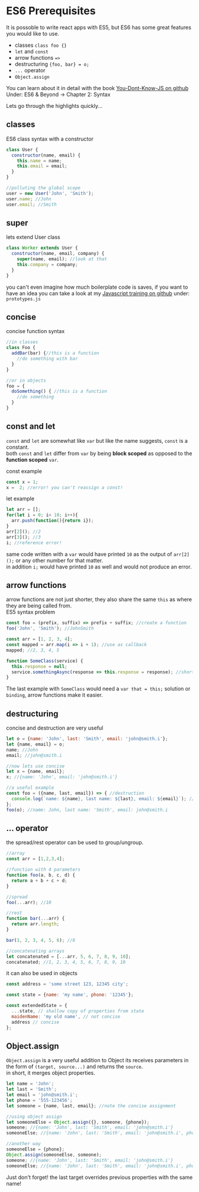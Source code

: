 # ES6 Prerequisites
It is possoble to write react apps with ES5, but ES6 has some great features you would like to use.

- classes `class foo {}`
- `let` and `const`
- arrow functions `=>`
- destructuring `{foo, bar} = o;`
- `...` operator
- `Object.assign`

You can learn about it in detail with the book [You-Dont-Know-JS on github](http://github.com/getify/You-Dont-Know-JS)  
Under: ES6 & Beyond -> Chapter 2: Syntax  

Lets go through the highlights quickly...

## classes
ES6 class syntax with a constructor
```javascript
class User {
  constructor(name, email) {
    this.name = name;
    this.email = email;
  }
}

//polluting the global scope
user = new User('John', 'Smith');
user.name; //John
user.email; //Smith
```

## super
lets extend User class
```javascript
class Worker extends User {
  constructor(name, email, company) {
    super(name, email); //look at that
    this.company = company;
  }
}
```
you can't even imagine how much boilerplate code is saves, if you want to have an idea you can take a look at my [Javascript training on github](http://github.com/zerkotin/javascript) under: `prototypes.js`

## concise
concise function syntax
```javascript
//in classes
class Foo {
  addBar(bar) {//this is a function
    //do something with bar
  }
}

//or in objects
foo = {
  doSomething() { //this is a function
    //do something
  }
}
```

## const and let
`const` and `let` are somewhat like `var` but like the name suggests, `const` is a constant.  
both `const` and `let` differ from `var` by being __block scoped__ as opposed to the __function scoped__ `var`.

const example
```javascript
const x = 1;
x =  2; //error! you can't reassign a const!
```
let example
```javascript
let arr = [];
for(let i = 0; i< 10; i++){
  arr.push(function(){return i});
}
arr[2](); //2
arr[3](); //3
i; //reference error!
```
same code written with a `var` would have printed `10` as the output of `arr[2]();` or any other number for that matter.  
in addition `i;` would have printed `10` as well and would not produce an error.  

## arrow functions
arrow functions are not just shorter, they also share the same `this` as where they are being called from.  
ES5 syntax problem
```javascript
const foo = (prefix, suffix) => prefix + suffix; //create a function
foo('John', 'Smith'); //JohnSmith

const arr = [1, 2, 3, 4];
const mapped = arr.map(i => i + 1); //use as callback
mapped; //2, 3, 4, 5

function SomeClass(service) {
  this.response = null;
  service.somethingAsync(response => this.response = response); //short and to the point
}
```
The last example with `SomeClass` would need a `var that = this;` solution or `binding`, arrow functions make it easier.  

## destructuring
concise and destruction are very useful
```javascript
let o = {name: 'John', last: 'Smith', email: 'john@smith.i'};
let {name, email} = o;
name; //John
email; //john@smith.i

//now lets use concise
let x = {name, email};
x; //{name: 'John', email: 'john@smith.i'}

//a useful example
const foo = ({name, last, email}) => { //destruction
  console.log(`name: ${name}, last name: ${last}, email: ${email}`); //ES6 template strings
};
foo(o); //name: John, last name: 'Smith', email: john@smith.i
```

## ... operator
the spread/rest operator can be used to group/ungroup.
```javascript
//array
const arr = [1,2,3,4];

//function with 4 parameters
function foo(a, b, c, d) {
  return a + b + c + d;
}

//spread
foo(...arr); //10

//rest
function bar(...arr) {
  return arr.length;
}

bar(1, 2, 3, 4, 5, 6); //6

//concatenating arrays
let concatenated = [...arr, 5, 6, 7, 8, 9, 10];
concatenated; //1, 2, 3, 4, 5, 6, 7, 8, 9, 10

```

it can also be used in objects
```javascript
const address = 'some street 123, 12345 city';

const state = {name: 'my name', phone: '12345'};

const extendedState = {
  ...state, // shallow copy of properties from state
  maidenName: 'my old name', // not concise
  address // concise
};
```

## Object.assign
`Object.assign` is a very useful addition to Object its receives parameters in the form of `(target, source...)` and returns the `source`.  
in short, it merges object properties.
```javascript
let name = 'John';
let last = 'Smith';
let email = 'john@smith.i';
let phone = '555-123456';
let someone = {name, last, email}; //note the concise assignment

//using object assign
let someoneElse = Object.assign({}, someone, {phone});
someone; //{name: 'John', last: 'Smith', email: 'john@smith.i'}
someoneElse; //{name: 'John', last: 'Smith', email: 'john@smith.i', phone: '555-123456'}

//another way
someoneElse = {phone};
Object.assign(someoneElse, someone);
someone; //{name: 'John', last: 'Smith', email: 'john@smith.i'}
someoneElse; //{name: 'John', last: 'Smith', email: 'john@smith.i', phone: '555-123456'}
```
Just don't forget! the last target overrides previous properties with the same name!

